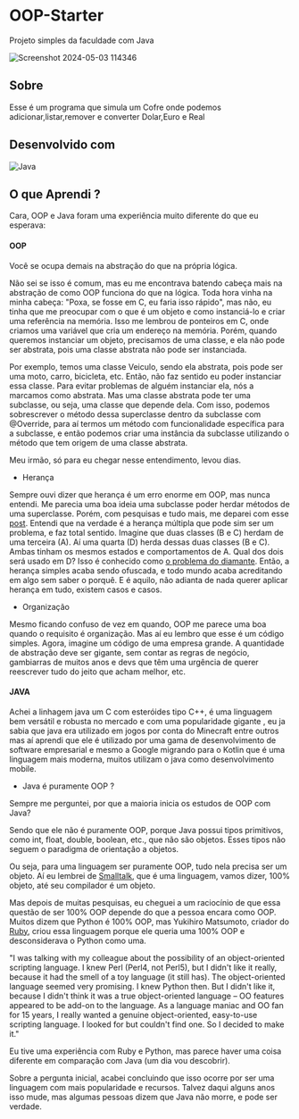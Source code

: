 # OOP-Starter

Projeto simples da faculdade com Java

![Screenshot 2024-05-03 114346](https://github.com/Tofuwave/OOP-Starter/assets/66047380/3e1da40c-8d10-47c3-bdc6-e9d60f485356)


<H2>Sobre</H2>

Esse é um programa que simula um Cofre onde podemos adicionar,listar,remover e converter Dolar,Euro e Real  



<h2>Desenvolvido com</h2>

![Java](https://img.shields.io/badge/java-%23ED8B00.svg?style=for-the-badge&logo=openjdk&logoColor=white)


<h2>O que Aprendi ?</h2>

Cara, OOP e Java foram uma experiência muito diferente do que eu esperava:

<h4>OOP</h4>

Você se ocupa demais na abstração do que na própria lógica.

Não sei se isso é comum, mas eu me encontrava batendo cabeça mais na abstração de como OOP funciona do que na lógica. Toda hora vinha na minha cabeça: "Poxa, se fosse em C, eu faria isso rápido", mas não, eu tinha que me preocupar com o que é um objeto e como instanciá-lo e criar uma referência na memória. Isso me lembrou de ponteiros em C, onde criamos uma variável que cria um endereço na memória. Porém, quando queremos instanciar um objeto, precisamos de uma classe, e ela não pode ser abstrata, pois uma classe abstrata não pode ser instanciada.

Por exemplo, temos uma classe Veiculo, sendo ela abstrata, pois pode ser uma moto, carro, bicicleta, etc. Então, não faz sentido eu poder instanciar essa classe. Para evitar problemas de alguém instanciar ela, nós a marcamos como abstrata. Mas uma classe abstrata pode ter uma subclasse, ou seja, uma classe que depende dela. Com isso, podemos sobrescrever o método dessa superclasse dentro da subclasse com @Override, para aí termos um método com funcionalidade específica para a subclasse, e então podemos criar uma instância da subclasse utilizando o método que tem origem de uma classe abstrata.

Meu irmão, só para eu chegar nesse entendimento, levou dias. 


* Herança

Sempre ouvi dizer que herança é um erro enorme em OOP, mas nunca entendi. Me parecia uma boa ideia uma subclasse poder herdar métodos de uma superclasse. Porém, com pesquisas e tudo mais, me deparei com esse [post](https://pt.stackoverflow.com/questions/173198/heran%C3%A7a-%C3%A9-uma-m%C3%A1-pr%C3%A1tica-para-todas-a-linguagens). Entendi que na verdade é a herança múltipla que pode sim ser um problema, e faz total sentido. Imagine que duas classes (B e C) herdam de uma terceira (A). Aí uma quarta (D) herda dessas duas classes (B e C). Ambas tinham os mesmos estados e comportamentos de A. Qual dos dois será usado em D? Isso é conhecido como [o problema do diamante](https://en.wikipedia.org/wiki/Multiple_inheritance#The_diamond_problem). Então, a herança simples acaba sendo ofuscada, e todo mundo acaba acreditando em algo sem saber o porquê. E é aquilo, não adianta de nada querer aplicar herança em tudo, existem casos e casos.

* Organização

Mesmo ficando confuso de vez em quando, OOP me parece uma boa quando o requisito é organização. Mas aí eu lembro que esse é um código simples. Agora, imagine um código de uma empresa grande. A quantidade de abstração deve ser gigante, sem contar as regras de negócio, gambiarras de muitos anos e devs que têm uma urgência de querer reescrever tudo do jeito que acham melhor, etc.

<h4>JAVA</h4>

Achei a linhagem java um C com esteróides tipo C++, é uma linguagem bem versátil e robusta no mercado e com uma popularidade gigante , eu ja sabia que java era utilizado em jogos por conta do Minecraft entre outros mas aí aprendi que ele é utilizado por uma gama de desenvolvimento de software empresarial e mesmo a Google migrando para o Kotlin que é uma linguagem mais moderna, muitos utilizam o java como desenvolvimento mobile. 

* Java é puramente OOP ?

Sempre me perguntei, por que a maioria inicia os estudos de OOP com Java?

Sendo que ele não é puramente OOP, porque Java possui tipos primitivos, como int, float, double, boolean, etc., que não são objetos. Esses tipos não seguem o paradigma de orientação a objetos.

Ou seja, para uma linguagem ser puramente OOP, tudo nela precisa ser um objeto. Aí eu lembrei de [Smalltalk](https://en.wikipedia.org/wiki/Smalltalk), que é uma linguagem, vamos dizer, 100% objeto, até seu compilador é um objeto.

Mas depois de muitas pesquisas, eu cheguei a um raciocínio de que essa questão de ser 100% OOP depende do que a pessoa encara como OOP. Muitos dizem que Python é 100% OOP, mas Yukihiro Matsumoto, criador do [Ruby](https://en.wikipedia.org/wiki/Ruby_(programming_language)), criou essa linguagem porque ele queria uma 100% OOP e desconsiderava o Python como uma.

"I was talking with my colleague about the possibility of an object-oriented scripting language. I knew Perl (Perl4, not Perl5), but I didn't like it really, because it had the smell of a toy language (it still has). The object-oriented language seemed very promising. I knew Python then. But I didn't like it, because I didn't think it was a true object-oriented language – OO features appeared to be add-on to the language. As a language maniac and OO fan for 15 years, I really wanted a genuine object-oriented, easy-to-use scripting language. I looked for but couldn't find one. So I decided to make it."

Eu tive uma experiência com Ruby e Python, mas parece haver uma coisa diferente em comparação com Java (um dia vou descobrir).

Sobre a pergunta inicial, acabei concluindo que isso ocorre por ser uma linguagem com mais popularidade e recursos. Talvez daqui alguns anos isso mude, mas algumas pessoas dizem que Java não morre, e pode ser verdade.



